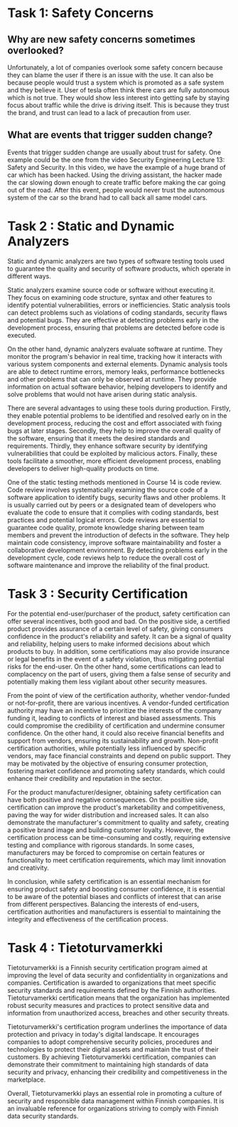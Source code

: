 # Task 1: Safety Concerns

## Why are new safety concerns sometimes overlooked?

Unfortunately, a lot of companies overlook some safety concern because they can blame the user if there is an issue with the use. It can also be because people would trust a system which is promoted as a safe system and they believe it. User of tesla often think there cars are fully autonomous which is not true. They would show less interest into getting safe by staying focus about traffic while the drive is driving itself. This is because they trust the brand, and trust can lead to a lack of precaution from user.

## What are events that trigger sudden change?

Events that trigger sudden change are usually about trust for safety. One example could be the one from the video Security Engineering Lecture 13: Safety and Security. In this video, we have the example of a huge brand of car which has been hacked. Using the driving assistant, the hacker made the car slowing down enough to create traffic before making the car going out of the road. After this event, people would never trust the autonomous system of the car so the brand had to call back all same model cars. 
 
# Task 2 : Static and Dynamic Analyzers

Static and dynamic analyzers are two types of software testing tools used to guarantee the quality and security of software products, which operate in different ways.

Static analyzers examine source code or software without executing it. They focus on examining code structure, syntax and other features to identify potential vulnerabilities, errors or inefficiencies. Static analysis tools can detect problems such as violations of coding standards, security flaws and potential bugs. They are effective at detecting problems early in the development process, ensuring that problems are detected before code is executed.

On the other hand, dynamic analyzers evaluate software at runtime. They monitor the program's behavior in real time, tracking how it interacts with various system components and external elements. Dynamic analysis tools are able to detect runtime errors, memory leaks, performance bottlenecks and other problems that can only be observed at runtime. They provide information on actual software behavior, helping developers to identify and solve problems that would not have arisen during static analysis.

There are several advantages to using these tools during production. Firstly, they enable potential problems to be identified and resolved early on in the development process, reducing the cost and effort associated with fixing bugs at later stages. Secondly, they help to improve the overall quality of the software, ensuring that it meets the desired standards and requirements. Thirdly, they enhance software security by identifying vulnerabilities that could be exploited by malicious actors. Finally, these tools facilitate a smoother, more efficient development process, enabling developers to deliver high-quality products on time.

One of the static testing methods mentioned in Course 14 is code review. Code review involves systematically examining the source code of a software application to identify bugs, security flaws and other problems. It is usually carried out by peers or a designated team of developers who evaluate the code to ensure that it complies with coding standards, best practices and potential logical errors. Code reviews are essential to guarantee code quality, promote knowledge sharing between team members and prevent the introduction of defects in the software. They help maintain code consistency, improve software maintainability and foster a collaborative development environment. By detecting problems early in the development cycle, code reviews help to reduce the overall cost of software maintenance and improve the reliability of the final product.

# Task 3 : Security Certification

For the potential end-user/purchaser of the product, safety certification can offer several incentives, both good and bad. On the positive side, a certified product provides assurance of a certain level of safety, giving consumers confidence in the product's reliability and safety. It can be a signal of quality and reliability, helping users to make informed decisions about which products to buy. In addition, some certifications may also provide insurance or legal benefits in the event of a safety violation, thus mitigating potential risks for the end-user. On the other hand, some certifications can lead to complacency on the part of users, giving them a false sense of security and potentially making them less vigilant about other security measures.

From the point of view of the certification authority, whether vendor-funded or not-for-profit, there are various incentives. A vendor-funded certification authority may have an incentive to prioritize the interests of the company funding it, leading to conflicts of interest and biased assessments. This could compromise the credibility of certification and undermine consumer confidence. On the other hand, it could also receive financial benefits and support from vendors, ensuring its sustainability and growth. Non-profit certification authorities, while potentially less influenced by specific vendors, may face financial constraints and depend on public support. They may be motivated by the objective of ensuring consumer protection, fostering market confidence and promoting safety standards, which could enhance their credibility and reputation in the sector.

For the product manufacturer/designer, obtaining safety certification can have both positive and negative consequences. On the positive side, certification can improve the product's marketability and competitiveness, paving the way for wider distribution and increased sales. It can also demonstrate the manufacturer's commitment to quality and safety, creating a positive brand image and building customer loyalty. However, the certification process can be time-consuming and costly, requiring extensive testing and compliance with rigorous standards. In some cases, manufacturers may be forced to compromise on certain features or functionality to meet certification requirements, which may limit innovation and creativity.

In conclusion, while safety certification is an essential mechanism for ensuring product safety and boosting consumer confidence, it is essential to be aware of the potential biases and conflicts of interest that can arise from different perspectives. Balancing the interests of end-users, certification authorities and manufacturers is essential to maintaining the integrity and effectiveness of the certification process.

# Task 4 : Tietoturvamerkki

Tietoturvamerkki is a Finnish security certification program aimed at improving the level of data security and confidentiality in organizations and companies. Certification is awarded to organizations that meet specific security standards and requirements defined by the Finnish authorities. Tietoturvamerkki certification means that the organization has implemented robust security measures and practices to protect sensitive data and information from unauthorized access, breaches and other security threats.

Tietoturvamerkki's certification program underlines the importance of data protection and privacy in today's digital landscape. It encourages companies to adopt comprehensive security policies, procedures and technologies to protect their digital assets and maintain the trust of their customers. By achieving Tietoturvamerkki certification, companies can demonstrate their commitment to maintaining high standards of data security and privacy, enhancing their credibility and competitiveness in the marketplace.

Overall, Tietoturvamerkki plays an essential role in promoting a culture of security and responsible data management within Finnish companies. It is an invaluable reference for organizations striving to comply with Finnish data security standards.
